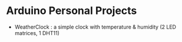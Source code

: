# Arduino Personal Projects
- WeatherClock : a simple clock with temperature & humidity (2 LED matrices, 1 DHT11)
